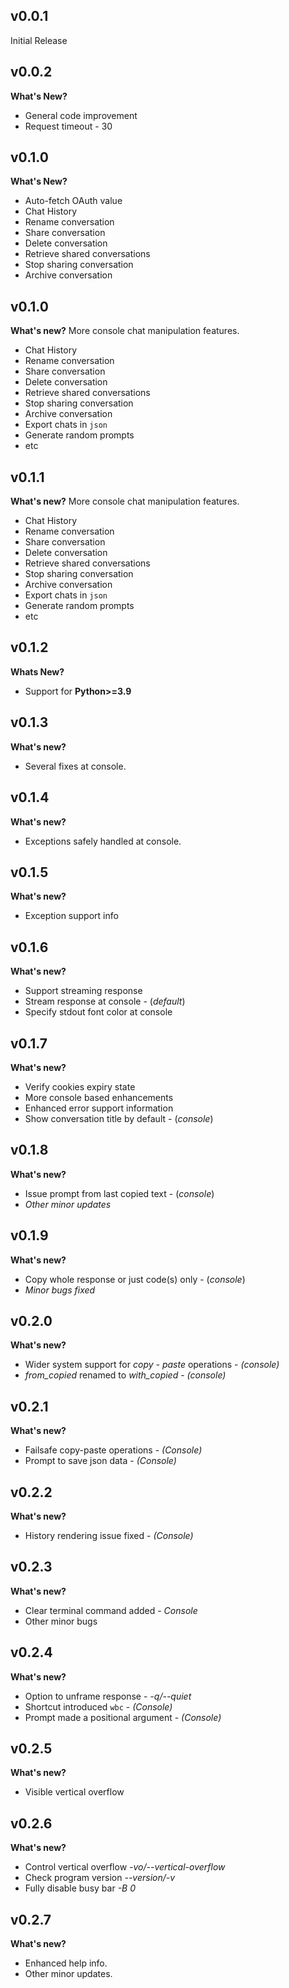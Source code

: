 ## v0.0.1

Initial Release

## v0.0.2

**What's New?**

- General code improvement
- Request timeout - 30

## v0.1.0

**What's New?**

- Auto-fetch OAuth value
- Chat History 
- Rename conversation
- Share conversation
- Delete conversation
- Retrieve shared conversations
- Stop sharing conversation
- Archive conversation

## v0.1.0

**What's new?**
More console chat manipulation features.
 - Chat History 
 - Rename conversation
 - Share conversation
 - Delete conversation
 - Retrieve shared conversations
 - Stop sharing conversation
 - Archive conversation
 - Export chats in `json`
 - Generate random prompts
-  etc

## v0.1.1

**What's new?**
More console chat manipulation features.
 - Chat History 
 - Rename conversation
 - Share conversation
 - Delete conversation
 - Retrieve shared conversations
 - Stop sharing conversation
 - Archive conversation
 - Export chats in `json`
 - Generate random prompts
-  etc

## v0.1.2

**Whats New?**
- Support for **Python>=3.9**

## v0.1.3

**What's new?**
- Several fixes at console.

## v0.1.4

**What's new?**
- Exceptions safely handled at console.

## v0.1.5

**What's new?**
- Exception support info

## v0.1.6

**What's new?**
- Support streaming response
- Stream response at console - (*default*)
- Specify stdout font color at console

## v0.1.7

**What's new?**
- Verify cookies expiry state
- More console based enhancements
- Enhanced error support information
- Show conversation title by default - (*console*)

## v0.1.8

**What's new?**
- Issue prompt from last copied text - (*console*)
- *Other minor updates*

## v0.1.9

**What's new?**
- Copy whole response or just code(s) only - (*console*)
- *Minor bugs fixed*

## v0.2.0

**What's new?**
- Wider system support for *copy - paste* operations - *(console)*
- *from_copied* renamed to *with_copied*  - *(console)*

## v0.2.1

**What's new?**
- Failsafe copy-paste operations - *(Console)*
- Prompt to save json data - *(Console)*

## v0.2.2

**What's new?**
- History rendering issue fixed - *(Console)*

## v0.2.3

**What's new?**
- Clear terminal command added - *Console* 
- Other minor bugs

## v0.2.4

**What's new?**
- Option to unframe response - *-q/--quiet*
- Shortcut introduced `wbc` - *(Console)*
- Prompt made a positional argument - *(Console)*

## v0.2.5

**What's new?**
- Visible vertical overflow

## v0.2.6

**What's new?**

- Control vertical overflow *-vo/--vertical-overflow*
- Check program version *--version/-v*
- Fully disable busy bar *-B 0*

## v0.2.7

**What's new?**

- Enhanced help info.
- Other minor updates.